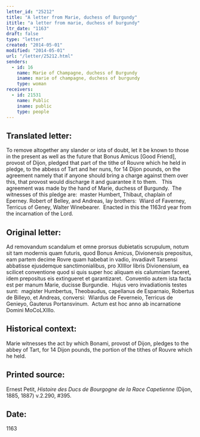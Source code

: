 ```yaml
---
letter_id: "25212"
title: "A letter from Marie, duchess of Burgundy"
ititle: "a letter from marie, duchess of burgundy"
ltr_date: "1163"
draft: false
type: "letter"
created: "2014-05-01"
modified: "2014-05-01"
url: "/letter/25212.html"
senders:
  - id: 16
    name: Marie of Champagne, duchess of Burgundy
    iname: marie of champagne, duchess of burgundy
    type: woman
receivers:
  - id: 21531
    name: Public
    iname: public
    type: people
---
```

<h2> Translated letter:</h2><p>To remove altogether any slander or iota of doubt, let it be known to those in the present as well as the future that Bonus Amicus [Good Friend], provost of Dijon, pledged that part of the tithe of Rouvre which he held in pledge, to the abbess of Tart and her nuns, for 14 Dijon pounds, on the agreement namely that if anyone should bring a charge against them over this, that provost would discharge it and guarantee it to them.&nbsp;&nbsp; This agreement was made by the hand of Marie, duchess of Burgundy.&nbsp; The witnesses of this pledge are:&nbsp; master Humbert, Thibaut, chaplain of Eperney. Robert of Belley, and Andreas, lay brothers:&nbsp; Wiard of Faverney, Terricus of Geney, Walter Winebearer.&nbsp; Enacted in this the 1163rd year from the incarnation of the Lord.</p><h2 class="mt-4"> Original letter:</h2><p>Ad removandum scandalum et omne prorsus dubietatis scrupulum, notum sit tam modernis quam futuris, quod Bonus Amicus, Divionensis prepositus, eam partem decime Rovre quam habebat in vadio, invadiavit Tarsensi abbatisse ejusdemque sanctimonialibus, pro XIIIIor libris Divionensium, ea scilicet conventione quod si quis super hoc aliquam eis calumniam faceret, idem prepositus eis extingueret et garantizaret.&nbsp; Conventio autem ista facta est per manum Marie, ducisse Burgundie.&nbsp; Hujus vero invadiationis testes sunt:&nbsp; magister Humbertus, Theobaudus, capellanus de Esparnaio, Robertus de Billeyo, et Andreas, conversi:&nbsp; Wiardus de Feverneio, Terricus de Genieyo, Gauterus Portansvinum.&nbsp; Actum est hoc anno ab incarnatione Domini MoCoLXIIIo.</p><h2 class="mt-4"> Historical context:</h2><p>Marie witnesses the act by which Bonami, provost of Dijon, pledges to the abbey of Tart, for 14 Dijon pounds, the portion of the tithes of Rouvre which he held.</p><h2 class="mt-4"> Printed source:</h2><p><span>Ernest Petit, <i>Histoire des Ducs de Bourgogne de la Race Capetienne</i> (Dijon, 1885, 1887) v.2.290, #395.</span></p><h2 class="mt-4"> Date:</h2>1163